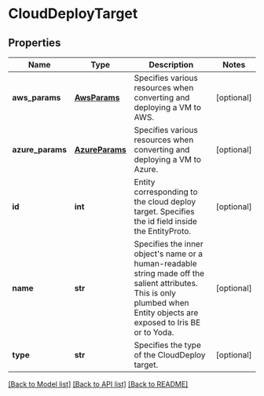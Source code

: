 # CloudDeployTarget

## Properties
Name | Type | Description | Notes
------------ | ------------- | ------------- | -------------
**aws_params** | [**AwsParams**](AwsParams.md) | Specifies various resources when converting and deploying a VM to AWS. | [optional] 
**azure_params** | [**AzureParams**](AzureParams.md) | Specifies various resources when converting and deploying a VM to Azure. | [optional] 
**id** | **int** | Entity corresponding to the cloud deploy target.  Specifies the id field inside the EntityProto. | [optional] 
**name** | **str** | Specifies the inner object&#39;s name or a human-readable string made off the salient attributes. This is only plumbed when Entity objects are exposed to Iris BE or to Yoda. | [optional] 
**type** | **str** | Specifies the type of the CloudDeploy target. | [optional] 

[[Back to Model list]](../README.md#documentation-for-models) [[Back to API list]](../README.md#documentation-for-api-endpoints) [[Back to README]](../README.md)


